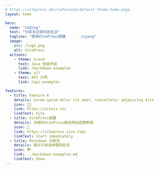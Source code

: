 ```yaml
---
# https://vitepress.dev/reference/default-theme-home-page
layout: home

hero:
  name: "Coding"
  text: "分享与记录科技生活"
  tagline: "使用VitePress搭建      _zzyang"
  image:
    src: /logo.png
    alt: VitePress
  actions:
    - theme: brand
      text: Java 快速开始
      link: /markdown-examples
    - theme: alt
      text: API 示例
      link: /api-examples

features:
  - title: Feature A
    details: Lorem ipsum dolor sit amet, consectetur adipiscing elit
    icon: 👨‍💻
    link: https://vitejs.cn/
    linkText: Vite
  - title: VitePress搭建
    details: 详细的VitePress静态网站搭建教程
    icon: 🧭
    link: https://vitepress.yiov.top/
    linkText: Start immediately
  - title: Markdown 示例页
    details: 展示不同各种展现形式
    icon: 🏞️
    link: ../markdown-examples.md
    linkText: Show
---
```


<!-- <HomeUnderline /> -->
<!-- <update /> -->

